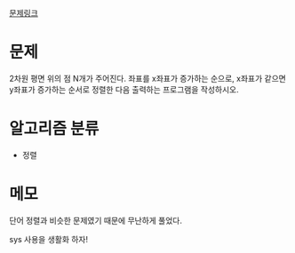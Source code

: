 [문제링크](https://www.acmicpc.net/problem/11650)

# 문제
2차원 평면 위의 점 N개가 주어진다. 좌표를 x좌표가 증가하는 순으로, x좌표가 같으면 y좌표가 증가하는 순서로 정렬한 다음 출력하는 프로그램을 작성하시오.

# 알고리즘 분류
+ 정렬

# 메모
단어 정렬과 비슷한 문제였기 때문에 무난하게 풀었다.

sys 사용을 생활화 하자! 
